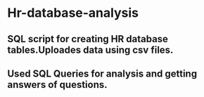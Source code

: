 # Hr-database-analysis

## SQL script for creating HR database tables.Uploades data using csv files.
## Used  SQL Queries for analysis and getting answers of questions.
